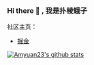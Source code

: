 ### Hi there 👋  , 我是扑棱蛾子

社区主页：
- [掘金](https://juejin.cn/user/3386151546928830)


[![Amyuan23's github stats](https://github-readme-stats.vercel.app/api?username=Amyuan23)](https://github.com/anuraghazra/github-readme-stats)

<!--
**Amyuan23/Amyuan23** is a ✨ _special_ ✨ repository because its `README.md` (this file) appears on your GitHub profile.

Here are some ideas to get you started:

- 🔭 I’m currently working on ...
- 🌱 I’m currently learning ...
- 👯 I’m looking to collaborate on ...
- 🤔 I’m looking for help with ...
- 💬 Ask me about ...
- 📫 How to reach me: ...
- 😄 Pronouns: ...
- ⚡ Fun fact: ...
-->
